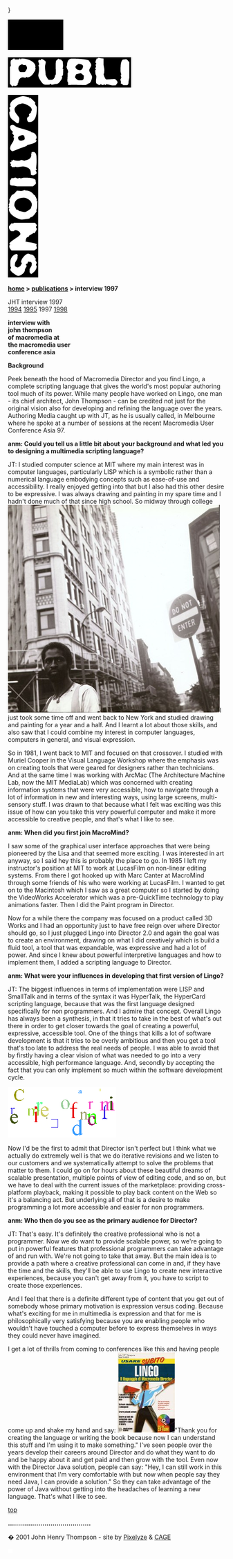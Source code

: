 }  

  

![](images/johnhenry1.gif)

![](images/tin_publi.gif)

![](images/tin_cations.gif)

**[home](index.html) > [publications](publications.html) > interview 1997**

JHT interview 1997  
[1994](interview1994.html) [1995](interview1995.html) 1997 [1998](interview1998.html)

  
**interview with  
john thompson  
of macromedia at  
the macromedia user  
conference asia**

**Background**

Peek beneath the hood of Macromedia Director and you find Lingo, a complete scripting language that gives the world's most popular authoring tool much of its power. While many people have worked on Lingo, one man - its chief architect, John Thompson - can be credited not just for the original vision also for developing and refining the language over the years. Authoring Media caught up with JT, as he is usually called, in Melbourne where he spoke at a number of sessions at the recent Macromedia User Conference Asia 97.

**anm: Could you tell us a little bit about your background and what led you to designing a multimedia scripting language?**

JT: I studied computer science at MIT where my main interest was in computer languages, particularly LISP which is a symbolic rather than a numerical language embodying concepts such as ease-of-use and accessibility. I really enjoyed getting into that but I also had this other desire to be expressive. I was always drawing and painting in my spare time and I hadn't done much of that since high school. So midway through college ![](images/resume_85jtnyc.jpg)I just took some time off and went back to New York and studied drawing and painting for a year and a half. And I learnt a lot about those skills, and also saw that I could combine my interest in computer languages, computers in general, and visual expression.

So in 1981, I went back to MIT and focused on that crossover. I studied with Muriel Cooper in the Visual Language Workshop where the emphasis was on creating tools that were geared for designers rather than technicians. And at the same time I was working with ArcMac (The Architecture Machine Lab, now the MIT MediaLab) which was concerned with creating information systems that were very accessible, how to navigate through a lot of information in new and interesting ways, using large screens, multi-sensory stuff. I was drawn to that because what I felt was exciting was this issue of how can you take this very powerful computer and make it more accessible to creative people, and that's what I like to see.

**anm: When did you first join MacroMind?**

I saw some of the graphical user interface approaches that were being pioneered by the Lisa and that seemed more exciting. I was interested in art anyway, so I said hey this is probably the place to go. In 1985 I left my instructor's position at MIT to work at LucasFilm on non-linear editing systems. From there I got hooked up with Marc Canter at MacroMind through some friends of his who were working at LucasFilm. I wanted to get on to the Macintosh which I saw as a great computer so I started by doing the VideoWorks Accelerator which was a pre-QuickTime technology to play animations faster. Then I did the Paint program in Director.

Now for a while there the company was focused on a product called 3D Works and I had an opportunity just to have free reign over where Director should go, so I just plugged Lingo into Director 2.0 and again the goal was to create an environment, drawing on what I did creatively which is build a fluid tool, a tool that was expandable, was expressive and had a lot of power. And since I knew about powerful interpretive languages and how to implement them, I added a scripting language to Director.

**anm: What were your influences in developing that first version of Lingo?**

JT: The biggest influences in terms of implementation were LISP and SmallTalk and in terms of the syntax it was HyperTalk, the HyperCard scripting language, because that was the first language designed specifically for non programmers. And I admire that concept. Overall Lingo has always been a synthesis, in that it tries to take in the best of what's out there in order to get closer towards the goal of creating a powerful, expressive, accessible tool. One of the things that kills a lot of software development is that it tries to be overly ambitious and then you get a tool that's too late to address the real needs of people. I was able to avoid that by firstly having a clear vision of what was needed to go into a very accessible, high performance language. And, secondly by accepting the fact that you can only implement so much within the software development cycle.

**![](images/intv97_funkey.gif)**

Now I'd be the first to admit that Director isn't perfect but I think what we actually do extremely well is that we do iterative revisions and we listen to our customers and we systematically attempt to solve the problems that matter to them. I could go on for hours about these beautiful dreams of scalable presentation, multiple points of view of editing code, and so on, but we have to deal with the current issues of the marketplace: providing cross-platform playback, making it possible to play back content on the Web so it's a balancing act. But underlying all of that is a desire to make programming a lot more accessible and easier for non programmers.

**anm: Who then do you see as the primary audience for Director?**

JT: That's easy. It's definitely the creative professional who is not a programmer. Now we do want to provide scalable power, so we're going to put in powerful features that professional programmers can take advantage of and run with. We're not going to take that away. But the main idea is to provide a path where a creative professional can come in and, if they have the time and the skills, they'll be able to use Lingo to create new interactive experiences, because you can't get away from it, you have to script to create those experiences.

And I feel that there is a definite different type of content that you get out of somebody whose primary motivation is expression versus coding. Because what's exciting for me in multimedia is expression and that for me is philosophically very satisfying because you are enabling people who wouldn't have touched a computer before to express themselves in ways they could never have imagined.

I get a lot of thrills from coming to conferences like this and having people come up and shake my hand and say: ![](images/lws_1itl_icon.jpg)"Thank you for creating the language or writing the book because now I can understand this stuff and I'm using it to make something." I've seen people over the years develop their careers around Director and do what they want to do and be happy about it and get paid and then grow with the tool. Even now with the Director Java solution, people can say: "Hey, I can still work in this environment that I'm very comfortable with but now when people say they need Java, I can provide a solution." So they can take advantage of the power of Java without getting into the headaches of learning a new language. That's what I like to see.

  
  

[top](#topofpage)

**.........................................**

� 2001 John Henry Thompson - site by [Pixelyze](http://www.pixelyze.com/) & [CAGE](http://www.cage.nl/)

![](images/spacer.gif)